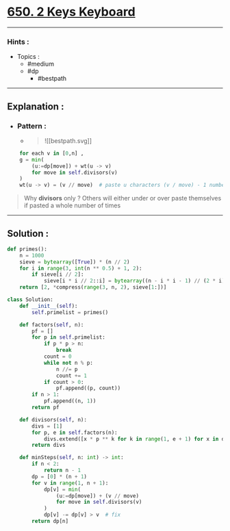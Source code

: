 # [650. 2 Keys Keyboard](https://leetcode.com/problems/2-keys-keyboard/)

---

### Hints :

-   Topics :
    -   #medium
    -   #dp
        -   #bestpath

---

## Explanation :

-   ### Pattern :

    -   > ![[bestpath.svg]]

```python
	for each v in [0,n] ,
	g = min(
		(u:=dp[move]) + wt(u -> v)
		for move in self.divisors(v)
	)
	wt(u -> v) = (v // move)  # paste u characters (v / move) - 1 number of times , +1 move due spend due to copying u characters
```

> Why **divisors** only ? Others will either under or over paste themselves if pasted a whole number of times

---

## Solution :

```python
def primes():
    n = 1000
    sieve = bytearray([True]) * (n // 2)
    for i in range(3, int(n ** 0.5) + 1, 2):
        if sieve[i // 2]:
            sieve[i * i // 2::i] = bytearray((n - i * i - 1) // (2 * i) + 1)
    return [2, *compress(range(3, n, 2), sieve[1:])]

class Solution:
    def __init__(self):
        self.primelist = primes()

    def factors(self, n):
        pf = []
        for p in self.primelist:
            if p * p > n:
                break
            count = 0
            while not n % p:
                n //= p
                count += 1
            if count > 0:
                pf.append((p, count))
        if n > 1:
            pf.append((n, 1))
        return pf

    def divisors(self, n):
        divs = [1]
        for p, e in self.factors(n):
            divs.extend([x * p ** k for k in range(1, e + 1) for x in divs])
        return divs

    def minSteps(self, n: int) -> int:
        if n < 2:
            return n - 1
        dp = [0] * (n + 1)
        for v in range(1, n + 1):
            dp[v] = min(
                (u:=dp[move]) + (v // move)
                for move in self.divisors(v)
            )
            dp[v] -= dp[v] > v  # fix
        return dp[n]

```
